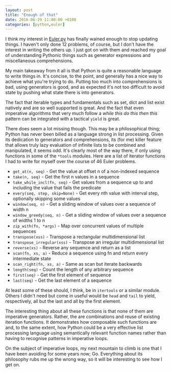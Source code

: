 ```yaml
---
layout: post
title: "Enough of that"
date: 2016-06-29 11:00:00 +0100
categories: [python,euler]
---
```

    
I think my interest in [Euler.py](http://github.com/doozr/euler.py) has finally
wained enough to stop updating things. I haven't only done 12 problems, of course,
but I don't have the interest in writing the others up. I just got on with them
and reached my goal of understanding Pythonic things such as generator
expressions and miscellaneous comprehensions.

My main takeaway from it all is that Python is quite a reasonable language to
write things in. It's concise, to the point, and generally has a nice way to
achieve what you're trying to do. Putting too much into comprehensions is bad,
using generators is good, and as expected it's not too difficult to avoid
state by pushing what state there is into generators.

The fact that iterable types and fundamentals such as set, dict and list exist
natively and are so well supported is great. And the fact that even imperative
algorithms that very much follow a *while this do this then this* pattern can
be integrated with a tactical `yield` is great.

There does seem a lot missing though. This may be a philosophical thing; Python
has never been billed as a language strong in list processing. Given
its dedication to generators and comprehensions, its (for me) killer feature that
allows truly lazy evaluation of infinite lists to be combined and manipulated, it
seems odd. It's clearly most of the way there, if only using functions in some of
the `*tools` modules. Here are a list of iterator functions I had to write for myself
over the course of 46 Euler problems.

* `get_at(n, seq)` - Get the value at offset n of a non-indexed sequence
* `take(n, seq)` - Get the first n values in a sequence
* `take_while_incl(fn, seq)` - Get values from a sequence up to and including the value that fails the predicate
* `every(seq, step, skip=None)` - Get every nth value with interval step, optionally skipping some values
* `window(seq, n)` - Get a sliding window of values over a sequence of width n
* `window_greedy(seq, n)` - Get a sliding window of values over a sequence of widths 1 to n
* `zip_with(fn, *args)` - Map over concurrent values of multiple sequences
* `transpose(xss)` - Transpose a rectangular multidimensional list
* `transpose_irregular(xss)` - Transpose an irregular multidimensional list
* `reverse(xs)` - Reverse any sequence and return as a list
* `scan(fn, xs, a)` - Reduce a sequence using fn and return every intermediate state
* `scan_right(fn, xs, a)` - Same as scan but iterate backwards
* `length(seq)` - Count the length of any arbitrary sequence
* `first(seq)` - Get the first element of sequence
* `last(seq)` - Get the last element of a sequence

At least some of these should, I think, be in `itertools` or a similar
module. Others I didn't need but come in useful would be `head` and `tail` to
yield, respectively, all but the last and all by the first element.

The interesting thing about all these functions is that none of them are
imperative generators. Rather, the are combinations and reuse of existing
iteration functions. It demonstrates how composable such functions are and,
to the same extent, how Python could be a very effective list processing
language using semantically relevant function names rather than having to
recognise patterns in imperative loops.

On the subject of imperative loops, my next mountain to climb is one that I
have been avoiding for some years now; Go. Everything about its philosophy
rubs me up the wrong way, so it will be interesting to see how I get on.
